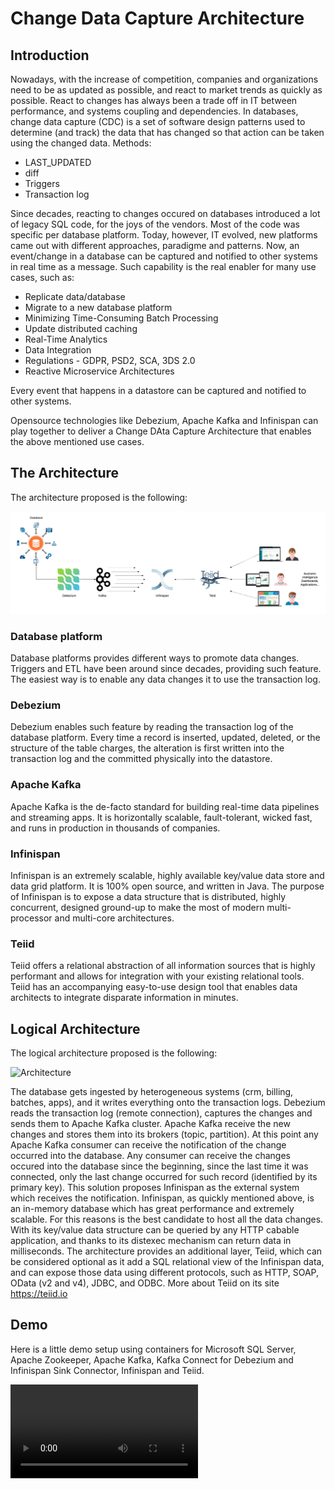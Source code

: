 # Change Data Capture Architecture

## Introduction

Nowadays, with the increase of competition, companies and organizations need to be as updated as possible, and react to market trends as quickly as possible.
React to changes has always been a trade off in IT between performance, and  systems coupling and dependencies.
In databases, change data capture (CDC) is a set of software design patterns used to determine (and track) the data that has changed so that action can be taken using the changed data.
Methods:
* LAST_UPDATED
* diff
* Triggers
* Transaction log

Since decades, reacting to changes occured on databases introduced a lot of legacy SQL code, for the joys of the vendors. Most of the code was specific per database platform.
Today, however, IT evolved, new platforms came out with different approaches, paradigme and patterns.
Now, an event/change in a database can be captured and notified to other systems in real time as a message. Such capability is the real enabler for many use cases, such as:
* Replicate data/database
* Migrate to a new database platform
* Minimizing Time-Consuming Batch Processing
* Update distributed caching
* Real-Time Analytics
* Data Integration
* Regulations - GDPR, PSD2, SCA, 3DS 2.0
* Reactive Microservice Architectures

Every event that happens in a datastore can be captured and notified to other systems.

Opensource technologies like Debezium, Apache Kafka and Infinispan can play together to deliver a Change DAta Capture Architecture that enables the above mentioned use cases.

##  The Architecture
The architecture proposed is the following:

![Architecture](images/cdc-architecture.png)

### Database platform
Database platforms provides different ways to promote data changes. Triggers and ETL have been around since decades, providing such feature.
The easiest way is to enable any data changes it to use the transaction log.

### Debezium
Debezium enables such feature by reading the transaction log of the database platform. Every time a record is inserted, updated, deleted, or the structure of the table charges, the alteration is first written into the transaction log and the committed physically into the datastore.

### Apache Kafka
Apache Kafka is the de-facto standard for building real-time data pipelines and streaming apps. It is horizontally scalable, fault-tolerant, wicked fast, and runs in production in thousands of companies.


### Infinispan

Infinispan is an extremely scalable, highly available key/value data store and data grid platform. It is 100% open source, and written in Java. The purpose of Infinispan is to expose a data structure that is distributed, highly concurrent, designed ground-up to make the most of modern multi-processor and multi-core architectures.


### Teiid

Teiid offers a relational abstraction of all information sources that is highly performant and allows for integration with your existing relational tools. Teiid has an accompanying easy-to-use design tool that enables data architects to integrate disparate information in minutes.


## Logical Architecture
The logical architecture proposed is the following:

![Architecture](images/cdc-logical-architecture.png)

The database gets ingested by heterogeneous systems (crm, billing, batches, apps), and it writes everything onto the transaction logs.
Debezium reads the transaction log (remote connection), captures the changes and sends them to Apache Kafka cluster.
Apache Kafka receive the new changes and stores them into its brokers (topic, partition). At this point any Apache Kafka consumer can receive the notification of the change occurred into the database. Any consumer can receive the changes occured into the database since the beginning, since the last time it was connected, only the last change occurred for such record (identified by its primary key).
This solution proposes Infinispan as the external system which receives the notification.
Infinispan, as quickly mentioned above, is an in-memory database which has great performance and extremely scalable. For this reasons is the best candidate to host all the data changes. With its key/value data structure can be queried by any HTTP cabable application, and thanks to its distexec mechanism can return data in milliseconds.
The architecture provides an additional layer, Teiid, which can be considered optional as it add a SQL relational view of the Infinispan data, and can expose those data using different protocols, such as HTTP, SOAP, OData (v2 and v4), JDBC, and ODBC. More about Teiid on its site https://teiid.io


## Demo

Here is a little demo setup using containers for Microsoft SQL Server, Apache Zookeeper, Apache Kafka, Kafka Connect for Debezium and Infinispan Sink Connector, Infinispan and Teiid.

![Demo](images/demo.webm)



